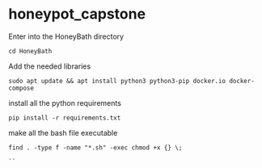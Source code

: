 # honeypot_capstone
Enter into the HoneyBath directory
```
cd HoneyBath
```
Add the needed libraries
```
sudo apt update && apt install python3 python3-pip docker.io docker-compose
```
install all the python requirements
```
pip install -r requirements.txt
```
make all the bash file executable
```
find . -type f -name "*.sh" -exec chmod +x {} \;

``
